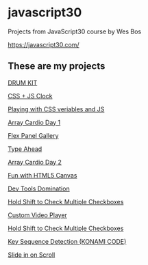 # javascript30

Projects from JavaScript30 course by Wes Bos

https://javascript30.com/

## These are my projects

[DRUM KIT](https://kadirakarr.github.io/javascript30/01%20-%20JavaScript%20Drum%20Kit/index.html)

[CSS + JS Clock](https://kadirakarr.github.io/javascript30/02%20-%20CSS%20+%20JS%20Clock/index.html)

[Playing with CSS veriables and JS](https://kadirakarr.github.io/javascript30/03%20-%20Playing%20with%20CSS%20Variables%20and%20JS/index.html)

[Array Cardio Day 1](https://kadirakarr.github.io/javascript30/04%20-%20Array%20Cardio%20Day%201/index.html)

[Flex Panel Gallery](https://kadirakarr.github.io/javascript30/05%20-%20Flex%20Panel%20Gallery/index.html)

[Type Ahead](https://kadirakarr.github.io/javascript30/06%20-%20Type%20Ahead/index.html)

[Array Cardio Day 2](https://kadirakarr.github.io/javascript30/07%20-%20Array%20Cardio%20Day%202/index.html)

[Fun with HTML5 Canvas](https://kadirakarr.github.io/javascript30/08%20-%20Fun%20with%20HTML5%20Canvas/index.html)

[Dev Tools Domination](https://kadirakarr.github.io/javascript30/09%20-%20Dev%20Tools%20Domination/index.html)

[Hold Shift to Check Multiple Checkboxes](https://kadirakarr.github.io/javascript30/10%20-%20Hold%20Shift%20to%20Check%20Multiple%20Checkboxes/index.html)

[Custom Video Player](https://kadirakarr.github.io/javascript30/11%20-%20Custom%20Video%20Player/index.html)


[Hold Shift to Check Multiple Checkboxes](https://kadirakarr.github.io/javascript30/10%20-%20Hold%20Shift%20and%20Check%20Checkboxes/index.html)

[Key Sequence Detection (KONAMI CODE)](https://kadirakarr.github.io/javascript30/12%20-%20Key%20Sequence%20Detection%20(KONAMI%20CODE)/index.html)

[Slide in on Scroll](https://kadirakarr.github.io/javascript30/13%20-%20Slide%20in%20on%20Scroll/index.html)
